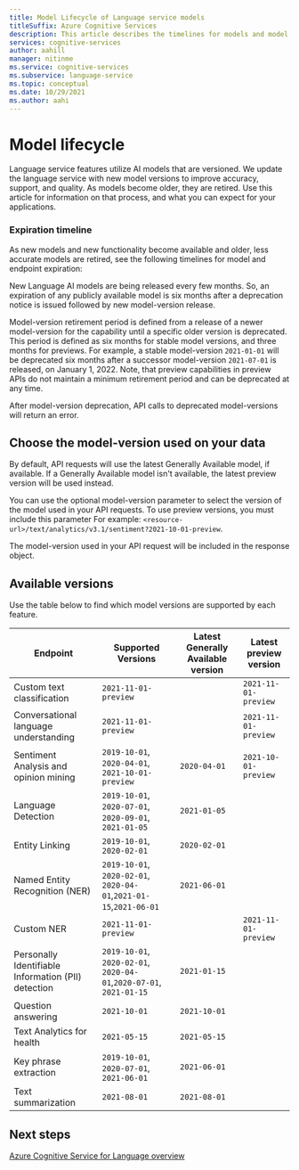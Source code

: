 ```yaml
---
title: Model Lifecycle of Language service models
titleSuffix: Azure Cognitive Services
description: This article describes the timelines for models and model versions used by Language service features.
services: cognitive-services
author: aahill
manager: nitinme
ms.service: cognitive-services
ms.subservice: language-service
ms.topic: conceptual
ms.date: 10/29/2021
ms.author: aahi
---
```


# Model lifecycle

Language service features utilize AI models that are versioned. We update the language service with new model versions to improve accuracy, support, and quality. As models become older, they are retired. Use this article for information on that process, and what you can expect for your applications.

### Expiration timeline

As new models and new functionality become available and older, less accurate models are retired, see the following timelines for model and endpoint expiration:

New Language AI models are being released every few months. So, an expiration of any publicly available model is six months after a deprecation notice is issued followed by new model-version release. 

Model-version retirement period is defined from a release of a newer model-version for the capability until a specific older version is deprecated. This period is defined as six months for stable model versions, and three months for previews. For example, a stable model-version `2021-01-01` will be deprecated six months after a successor model-version `2021-07-01` is released, on January 1, 2022. Note, that preview capabilities in preview APIs do not maintain a minimum retirement period and can be deprecated at any time.

After model-version deprecation, API calls to deprecated model-versions will return an error. 

## Choose the model-version used on your data

By default, API requests will use the latest Generally Available model, if available. If a Generally Available model isn't available, the latest preview version will be used instead. 

You can use the optional model-version parameter to select the version of the model used in your API requests. To use preview versions, you must include this parameter For example: `<resource-url>/text/analytics/v3.1/sentiment?2021-10-01-preview`. 

The model-version used in your API request will be included in the response object.

## Available versions

Use the table below to find which model versions are supported by each feature.


| Endpoint                                            | Supported Versions                                                  | Latest Generally Available version | Latest preview version |
|-----------------------------------------------------|---------------------------------------------------------------------|------------------------------------|------------------------|
| Custom text classification                          | `2021-11-01-preview`                                                |                                    | `2021-11-01-preview`   |
| Conversational language understanding               | `2021-11-01-preview`                                                |                                    | `2021-11-01-preview`   |
| Sentiment Analysis and opinion mining               | `2019-10-01`, `2020-04-01`, `2021-10-01-preview`                    | `2020-04-01`                       | `2021-10-01-preview`   |
| Language Detection                                  | `2019-10-01`, `2020-07-01`, `2020-09-01`, `2021-01-05`              | `2021-01-05`                       |                        |
| Entity Linking                                      | `2019-10-01`, `2020-02-01`                                          | `2020-02-01`                       |                        |
| Named Entity Recognition (NER)                      | `2019-10-01`, `2020-02-01`, `2020-04-01`,`2021-01-15`,`2021-06-01`  | `2021-06-01`                       |                        |
| Custom NER                                          | `2021-11-01-preview`                                                |                                    | `2021-11-01-preview`   |
| Personally Identifiable Information (PII) detection | `2019-10-01`, `2020-02-01`, `2020-04-01`,`2020-07-01`, `2021-01-15` | `2021-01-15`                       |                        |
| Question answering                                  | `2021-10-01`                                                        | `2021-10-01`                                  |
| Text Analytics for health                           | `2021-05-15`                                                        | `2021-05-15`                       |                        |
| Key phrase extraction                               | `2019-10-01`, `2020-07-01`, `2021-06-01`                            | `2021-06-01`                       |                        |
| Text summarization                                  | `2021-08-01`                                                        | `2021-08-01`                       |                        |

## Next steps

[Azure Cognitive Service for Language overview](../overview.md)
